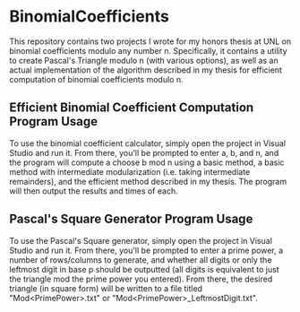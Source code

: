# BinomialCoefficients
This repository contains two projects I wrote for my honors thesis at UNL on binomial coefficients modulo any number n. Specifically, it contains a utility to create Pascal's Triangle modulo n (with various options), as well as an actual implementation of the algorithm described in my thesis for efficient computation of binomial coefficients modulo n.

## Efficient Binomial Coefficient Computation Program Usage
To use the binomial coefficient calculator, simply open the project in Visual Studio and run it. From there, you'll be prompted to enter a, b, and n, and the program will compute a choose b mod n using a basic method, a basic method with intermediate modularization (i.e. taking intermediate remainders), and the efficient method described in my thesis. The program will then output the results and times of each.

## Pascal's Square Generator Program Usage
To use the Pascal's Square generator, simply open the project in Visual Studio and run it. From there, you'll be prompted to enter a prime power, a number of rows/columns to generate, and whether all digits or only the leftmost digit in base p should be outputted (all digits is equivalent to just the triangle mod the prime power you entered). From there, the desired triangle (in square form) will be written to a file titled "Mod&lt;PrimePower&gt;.txt" or "Mod&lt;PrimePower&gt;\_LeftmostDigit.txt".
